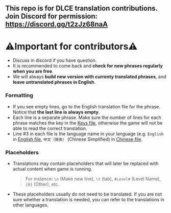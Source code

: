 ## This repo is for DLCE translation contributions. Join Discord for permission: https://discord.gg/t2zJz68naA
# ⚠️Important for contributors⚠️
- Discuss in discord if you have question.
- It is recommended to come back and **check for new phrases regularly when you are free**.
- We will always **build new version with currenty translated phrases**, and **leave untranslated phrases in English**.
### Formatting
- If you see empty lines, go to the English translation file for the phrase. Notice that **the last line is always empty**.
- Each line is a separate phrase. Make sure the number of lines for each phrase matches the key in the [Keys file](/DLLocalization_Keys.bytes), otherwise the game will not be able to read the correct translation.
- Line #3 in each file is the language name in your language (e.g. `English` in [English file](/DLLocalization_English.bytes), `中文（简体）` (Chinese Simplified) in [Chinese file](/DLLocalization_ChineseSimplified.bytes).
### Placeholders
- Translations may contain placeholders that will later be replaced with actual content when game is running.
  > For instance: `\n` (Make new line), `\t` (tab), `#Level#` (Level Name), `{0}` (Other), etc.
- These placeholders usually do not need to be translated. If you are not sure whether a translation is needed, you can refer to the translations in other languages.
  
